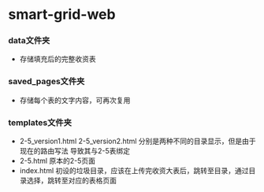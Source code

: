 # smart-grid-web

### data文件夹  
- 存储填充后的完整收资表

### saved_pages文件夹
- 存储每个表的文字内容，可再次复用

### templates文件夹
- 2-5_version1.html 2-5_version2.html 分别是两种不同的目录显示，但是由于现在的路由写法 导致其与2-5表绑定
- 2-5.html 原本的2-5页面
- index.html 初设的垃圾目录，应该在上传完收资大表后，跳转至目录，通过目录选择，跳转至对应的表格页面